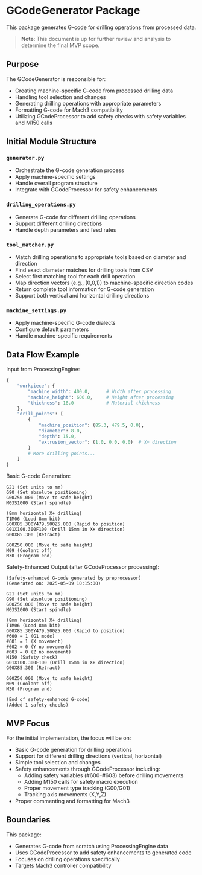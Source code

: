 # GCodeGenerator Package

This package generates G-code for drilling operations from processed data.

> **Note**: This document is up for further review and analysis to determine the final MVP scope.

## Purpose

The GCodeGenerator is responsible for:
- Creating machine-specific G-code from processed drilling data
- Handling tool selection and changes
- Generating drilling operations with appropriate parameters
- Formatting G-code for Mach3 compatibility
- Utilizing GCodeProcessor to add safety checks with safety variables and M150 calls

## Initial Module Structure

### `generator.py`
- Orchestrate the G-code generation process
- Apply machine-specific settings
- Handle overall program structure
- Integrate with GCodeProcessor for safety enhancements

### `drilling_operations.py`
- Generate G-code for different drilling operations
- Support different drilling directions
- Handle depth parameters and feed rates

### `tool_matcher.py`
- Match drilling operations to appropriate tools based on diameter and direction
- Find exact diameter matches for drilling tools from CSV
- Select first matching tool for each drill operation
- Map direction vectors (e.g., (0,0,1)) to machine-specific direction codes
- Return complete tool information for G-code generation
- Support both vertical and horizontal drilling directions

### `machine_settings.py`
- Apply machine-specific G-code dialects
- Configure default parameters
- Handle machine-specific requirements

## Data Flow Example

Input from ProcessingEngine:
```python
{
    "workpiece": {
        "machine_width": 400.0,      # Width after processing
        "machine_height": 600.0,     # Height after processing
        "thickness": 18.0            # Material thickness
    },
    "drill_points": [
        {
            "machine_position": (85.3, 479.5, 0.0),
            "diameter": 8.0,
            "depth": 15.0,
            "extrusion_vector": (1.0, 0.0, 0.0)  # X+ direction
        }
        # More drilling points...
    ]
}
```

Basic G-code Generation:
```
G21 (Set units to mm)
G90 (Set absolute positioning)
G00Z50.000 (Move to safe height)
M03S1000 (Start spindle)

(8mm horizontal X+ drilling)
T1M06 (Load 8mm bit)
G00X85.300Y479.500Z5.000 (Rapid to position)
G01X100.300F100 (Drill 15mm in X+ direction)
G00X85.300 (Retract)

G00Z50.000 (Move to safe height)
M09 (Coolant off)
M30 (Program end)
```

Safety-Enhanced Output (after GCodeProcessor processing):
```
(Safety-enhanced G-code generated by preprocessor)
(Generated on: 2025-05-09 10:15:00)

G21 (Set units to mm)
G90 (Set absolute positioning)
G00Z50.000 (Move to safe height)
M03S1000 (Start spindle)

(8mm horizontal X+ drilling)
T1M06 (Load 8mm bit)
G00X85.300Y479.500Z5.000 (Rapid to position)
#600 = 1 (G1 mode)
#601 = 1 (X movement)
#602 = 0 (Y no movement)
#603 = 0 (Z no movement)
M150 (Safety check)
G01X100.300F100 (Drill 15mm in X+ direction)
G00X85.300 (Retract)

G00Z50.000 (Move to safe height)
M09 (Coolant off)
M30 (Program end)

(End of safety-enhanced G-code)
(Added 1 safety checks)
```

## MVP Focus

For the initial implementation, the focus will be on:
- Basic G-code generation for drilling operations
- Support for different drilling directions (vertical, horizontal)
- Simple tool selection and changes
- Safety enhancements through GCodeProcessor including:
  - Adding safety variables (#600-#603) before drilling movements
  - Adding M150 calls for safety macro execution
  - Proper movement type tracking (G00/G01)
  - Tracking axis movements (X,Y,Z)
- Proper commenting and formatting for Mach3

## Boundaries

This package:
- Generates G-code from scratch using ProcessingEngine data
- Uses GCodeProcessor to add safety enhancements to generated code
- Focuses on drilling operations specifically
- Targets Mach3 controller compatibility